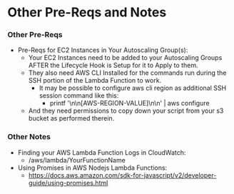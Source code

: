 # Other Pre-Reqs and Notes

### Other Pre-Reqs

* Pre-Reqs for EC2 Instances in Your Autoscaling Group(s):
    * Your EC2 Instances need to be added to your Autoscaling Groups AFTER the Lifecycle Hook is Setup for it to Apply to them.
    * They also need AWS CLI Installed for the commands run during the SSH portion of the Lambda Function to work.
        * It may be possible to configure aws cli region as additional SSH session command like this:
            * printf '\n\n[AWS-REGION-VALUE]\n\n' | aws configure
    * And they need permissions to copy down your script from your s3 bucket as performed therein.

### Other Notes

* Finding your AWS Lambda Function Logs in CloudWatch:
    * /aws/lambda/YourFunctionName
* Using Promises in AWS Nodejs Lambda Functions:
    * https://docs.aws.amazon.com/sdk-for-javascript/v2/developer-guide/using-promises.html
